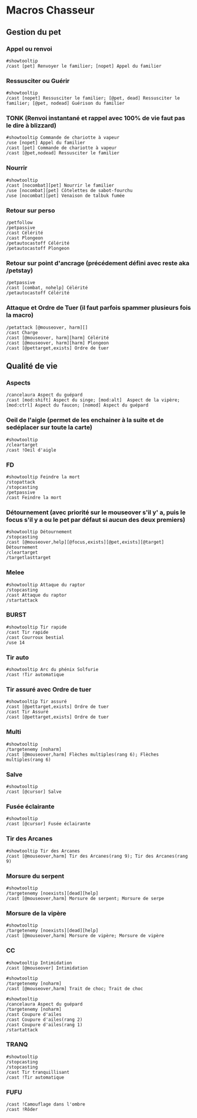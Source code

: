# Macros Chasseur

## Gestion du pet

### Appel ou renvoi
```
#showtooltip
/cast [pet] Renvoyer le familier; [nopet] Appel du familier
```

### Ressusciter ou Guérir
```
#showtooltip
/cast [nopet] Ressusciter le familier; [@pet, dead] Ressusciter le familier; [@pet, nodead] Guérison du familier
```

### TONK (Renvoi instantané et rappel avec 100% de vie faut pas le dire à blizzard)
```
#showtooltip Commande de chariotte à vapeur
/use [nopet] Appel du familier
/cast [pet] Commande de chariotte à vapeur
/cast [@pet,nodead] Ressusciter le familier
```

### Nourrir
```
#showtooltip
/cast [nocombat][pet] Nourrir le familier
/use [nocombat][pet] Côtelettes de sabot-fourchu
/use [nocombat][pet] Venaison de talbuk fumée
```

### Retour sur perso
```
/petfollow
/petpassive
/cast Célérité
/cast Plongeon
/petautocastoff Célérité
/petautocastoff Plongeon
```
### Retour sur point d'ancrage (précédement défini avec reste aka /petstay)
```
/petpassive
/cast [combat, nohelp] Célérité
/petautocastoff Célérité

```

### Attaque et Ordre de Tuer (il faut parfois spammer plusieurs fois la macro)
```
/petattack [@mouseover, harm][]
/cast Charge
/cast [@mouseover, harm][harm] Célérité
/cast [@mouseover, harm][harm] Plongeon
/cast [@pettarget,exists] Ordre de tuer
```

## Qualité de vie

### Aspects
```
/cancelaura Aspect du guépard
/cast [mod:shift] Aspect du singe; [mod:alt]  Aspect de la vipère; [mod:ctrl] Aspect du faucon; [nomod] Aspect du guépard
```

### Oeil de l'aigle (permet de les enchainer à la suite et de sedéplacer sur toute la carte)
```
#showtooltip
/cleartarget
/cast !Oeil d'aigle
```

### FD
```
#showtooltip Feindre la mort
/stopattack
/stopcasting
/petpassive
/cast Feindre la mort
```

### Détournement (avec priorité sur le mouseover s'il y' a, puis le focus s'il y a ou le pet par défaut si aucun des deux premiers)
```
#showtooltip Détournement
/stopcasting
/cast [@mouseover,help][@focus,exists][@pet,exists][@target] Détournement
/cleartarget
/targetlasttarget
```

### Melee
```
#showtooltip Attaque du raptor
/stopcasting
/cast Attaque du raptor
/startattack
```

### BURST
```
#showtooltip Tir rapide
/cast Tir rapide
/cast Courroux bestial
/use 14
```

### Tir auto
```
#showtooltip Arc du phénix Solfurie
/cast !Tir automatique
```

### Tir assuré avec Ordre de tuer
```
#showtooltip Tir assuré
/cast [@pettarget,exists] Ordre de tuer
/cast Tir Assuré
/cast [@pettarget,exists] Ordre de tuer
```

### Multi
```
#showtooltip
/targetenemy [noharm]
/cast [@mouseover,harm] Flèches multiples(rang 6); Flèches multiples(rang 6)
```
### Salve
```
#showtooltip
/cast [@cursor] Salve
```

### Fusée éclairante
```
#showtooltip
/cast [@cursor] Fusée éclairante
```

### Tir des Arcanes
```
#showtooltip Tir des Arcanes
/cast [@mouseover,harm] Tir des Arcanes(rang 9); Tir des Arcanes(rang 9)
```

### Morsure du serpent
```
#showtooltip
/targetenemy [noexists][dead][help]
/cast [@mouseover,harm] Morsure de serpent; Morsure de serpe
```

### Morsure de la vipère
```
#showtooltip
/targetenemy [noexists][dead][help]
/cast [@mouseover,harm] Morsure de vipère; Morsure de vipère
```

### CC
```
#showtooltip Intimidation
/cast [@mouseover] Intimidation
```
```
#showtooltip
/targetenemy [noharm]
/cast [@mouseover,harm] Trait de choc; Trait de choc
```
```
#showtooltip
/cancelaura Aspect du guépard
/targetenemy [noharm]
/cast Coupure d'ailes
/cast Coupure d'ailes(rang 2)
/cast Coupure d'ailes(rang 1)
/startattack
```

### TRANQ
```
#showtooltip
/stopcasting
/stopcasting
/cast Tir tranquillisant
/cast !Tir automatique
```


### FUFU
```
/cast !Camouflage dans l'ombre
/cast !Rôder
```
